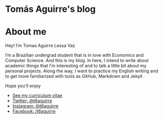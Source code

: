 Tomás Aguirre's blog
=====================


# About me 


Hey! I’m Tomas Aguirre Lessa Vaz

I’m a Brazilian undergrad student that is in love with Economics and Computer Science. And this is my blog. In here, I intend to write about academic things that I’m interesting of and to talk a little bit about my personal projects. Along the way, I want to practice my English writing and to get more familiarized with tools as GitHub, Markdown and Jekyll

Hope you’ll enjoy



* [See my curriculum vitae](https://t6aguirre.github.io/cv/CV_t6aguirre.pdf)
* [Twitter: @t6aguirre](https://twitter.com/t6aguirre)
* [Instagram: @t6aguirre](https://www.instagram.com/t6aguirre)
* [Facebook: /t6aguirre](https://www.facebook.com/t6aguirre)
